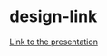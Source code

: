 # design-link

[Link to the presentation]([url](https://www.canva.com/design/DAGlHYzZlK0/wwexcICJJ8273kqpRyHJlg/view?utm_content=DAGlHYzZlK0&utm_campaign=designshare&utm_medium=link2&utm_source=uniquelinks&utlId=h9329c32c61))
